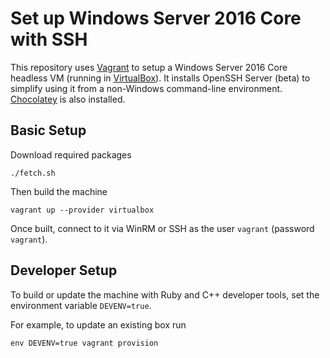 # Set up Windows Server 2016 Core with SSH

This repository uses [Vagrant](https://www.vagrantup.com) to setup a Windows Server 2016 Core
headless VM (running in [VirtualBox](https://www.virtualbox.org)). It installs OpenSSH Server
(beta) to simplify using it from a non-Windows command-line environment. [Chocolatey](https://chocolatey.org) is also installed.

## Basic Setup

Download required packages
```
./fetch.sh
```

Then build the machine
```
vagrant up --provider virtualbox
```

Once built, connect to it via WinRM or SSH as the user `vagrant` (password `vagrant`).

## Developer Setup

To build or update the machine with Ruby and C++ developer tools, set the environment variable
`DEVENV=true`.

For example, to update an existing box run
```
env DEVENV=true vagrant provision
```
